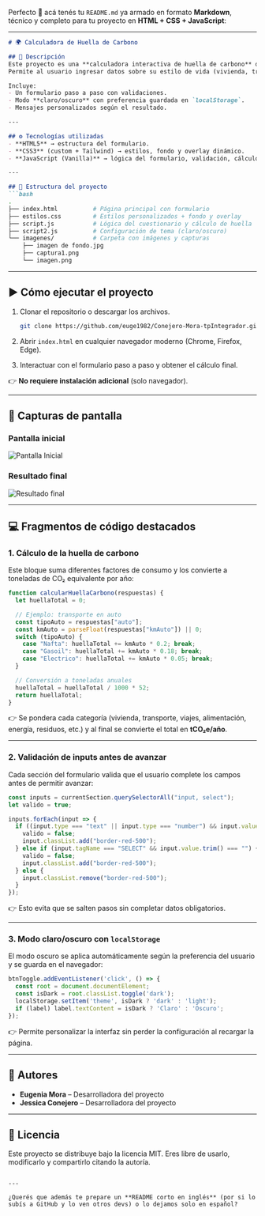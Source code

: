 Perfecto 🚀 acá tenés tu `README.md` ya armado en formato **Markdown**, técnico y completo para tu proyecto en **HTML + CSS + JavaScript**:

---

````markdown
# 🌍 Calculadora de Huella de Carbono

## 📌 Descripción  
Este proyecto es una **calculadora interactiva de huella de carbono** desarrollada con **HTML, CSS y JavaScript**.  
Permite al usuario ingresar datos sobre su estilo de vida (vivienda, transporte, alimentación, consumo de energía, etc.) y calcular automáticamente su impacto ambiental estimado en toneladas de CO₂ equivalentes por año (**tCO₂e/año**).  

Incluye:  
- Un formulario paso a paso con validaciones.  
- Modo **claro/oscuro** con preferencia guardada en `localStorage`.  
- Mensajes personalizados según el resultado.  

---

## ⚙️ Tecnologías utilizadas  
- **HTML5** → estructura del formulario.  
- **CSS3** (custom + Tailwind) → estilos, fondo y overlay dinámico.  
- **JavaScript (Vanilla)** → lógica del formulario, validación, cálculo de huella de carbono y modo oscuro.  

---

## 📂 Estructura del proyecto  
```bash
.
├── index.html          # Página principal con formulario
├── estilos.css         # Estilos personalizados + fondo y overlay
├── script.js           # Lógica del cuestionario y cálculo de huella
├── script2.js          # Configuración de tema (claro/oscuro)
└── imagenes/           # Carpeta con imágenes y capturas
    ├── imagen de fondo.jpg
    ├── captura1.png
    └── imagen.png
````

---

## ▶️ Cómo ejecutar el proyecto

1. Clonar el repositorio o descargar los archivos.

   ```bash
   git clone https://github.com/euge1982/Conejero-Mora-tpIntegrador.git
   ```
2. Abrir `index.html` en cualquier navegador moderno (Chrome, Firefox, Edge).
3. Interactuar con el formulario paso a paso y obtener el cálculo final.

👉 **No requiere instalación adicional** (solo navegador).

---

## 📸 Capturas de pantalla

### Pantalla inicial

![Pantalla Inicial](./imagenes/Inicio.png)

### Resultado final
![Resultado final](./imagenes/Resultado.png)


---

## 💻 Fragmentos de código destacados

### 1. Cálculo de la huella de carbono

Este bloque suma diferentes factores de consumo y los convierte a toneladas de CO₂ equivalente por año:

```js
function calcularHuellaCarbono(respuestas) {
  let huellaTotal = 0;

  // Ejemplo: transporte en auto
  const tipoAuto = respuestas["auto"];
  const kmAuto = parseFloat(respuestas["kmAuto"]) || 0;
  switch (tipoAuto) {
    case "Nafta": huellaTotal += kmAuto * 0.2; break;
    case "Gasoil": huellaTotal += kmAuto * 0.18; break;
    case "Electrico": huellaTotal += kmAuto * 0.05; break;
  }

  // Conversión a toneladas anuales
  huellaTotal = huellaTotal / 1000 * 52;
  return huellaTotal;
}
```

👉 Se pondera cada categoría (vivienda, transporte, viajes, alimentación, energía, residuos, etc.) y al final se convierte el total en **tCO₂e/año**.

---

### 2. Validación de inputs antes de avanzar

Cada sección del formulario valida que el usuario complete los campos antes de permitir avanzar:

```js
const inputs = currentSection.querySelectorAll("input, select");
let valido = true;

inputs.forEach(input => {
  if ((input.type === "text" || input.type === "number") && input.value.trim() === "") {
    valido = false;
    input.classList.add("border-red-500");
  } else if (input.tagName === "SELECT" && input.value.trim() === "") {
    valido = false;
    input.classList.add("border-red-500");
  } else {
    input.classList.remove("border-red-500");
  }
});
```

👉 Esto evita que se salten pasos sin completar datos obligatorios.

---

### 3. Modo claro/oscuro con `localStorage`

El modo oscuro se aplica automáticamente según la preferencia del usuario y se guarda en el navegador:

```js
btnToggle.addEventListener('click', () => {
  const root = document.documentElement;
  const isDark = root.classList.toggle('dark');
  localStorage.setItem('theme', isDark ? 'dark' : 'light');
  if (label) label.textContent = isDark ? 'Claro' : 'Oscuro';
});
```

👉 Permite personalizar la interfaz sin perder la configuración al recargar la página.

---

## 👥 Autores

* **Eugenia Mora** – Desarrolladora del proyecto
* **Jessica Conejero** – Desarrolladora del proyecto

---

## 📜 Licencia

Este proyecto se distribuye bajo la licencia MIT.
Eres libre de usarlo, modificarlo y compartirlo citando la autoría.

```

---

¿Querés que además te prepare un **README corto en inglés** (por si lo subís a GitHub y lo ven otros devs) o lo dejamos solo en español?
```

